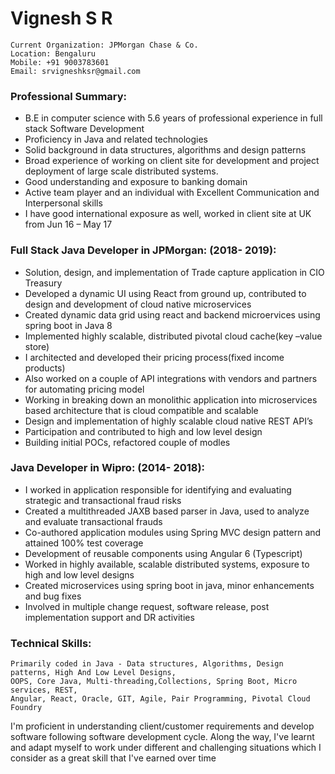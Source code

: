 # Vignesh S R
```
Current Organization: JPMorgan Chase & Co.
Location: Bengaluru
Mobile: +91 9003783601
Email: srvigneshksr@gmail.com
````

### Professional Summary:
- B.E in computer science with 5.6 years of professional experience in full stack Software Development
- Proficiency in Java and related technologies
- Solid background in data structures, algorithms and design patterns
- Broad experience of working on client site for development and project deployment of large scale distributed systems.
- Good understanding and exposure to banking domain
- Active team player and an individual with Excellent Communication and Interpersonal skills
- I have good international exposure as well, worked in client site at UK from Jun 16 – May 17

### Full Stack Java Developer in JPMorgan: (2018- 2019):
- Solution, design, and implementation of Trade capture application in CIO Treasury
- Developed a dynamic UI using React from ground up, contributed to design and development of cloud native microservices
- Created dynamic data grid using react and backend microervices using spring boot in Java 8
- Implemented highly scalable, distributed pivotal cloud cache(key –value store) 
- I architected and developed their pricing process(fixed income products)
- Also worked on a couple of API integrations with vendors and partners for automating pricing model
- Working in breaking down an monolithic application into microservices based architecture that is cloud compatible and scalable
- Design and implementation of highly scalable cloud native REST API’s
- Participation and contributed to high and low level design 
- Building initial POCs, refactored couple of modles

### Java Developer in Wipro: (2014- 2018): 
- I worked in application responsible for identifying and evaluating strategic and transactional fraud risks
- Created a multithreaded JAXB based parser in Java, used to analyze and evaluate transactional frauds
- Co-authored application modules using Spring MVC design pattern and attained 100% test coverage
- Development of reusable components using Angular 6 (Typescript)
- Worked in highly available, scalable distributed systems, exposure to high and low level designs
- Created microservices using spring boot in java, minor enhancements and bug fixes
- Involved in multiple change request, software release, post implementation support and DR activities

### Technical Skills:
	Primarily coded in Java - Data structures, Algorithms, Design patterns, High And Low Level Designs,
	OOPS, Core Java, Multi-threading,Collections, Spring Boot, Micro services, REST,
	Angular, React, Oracle, GIT, Agile, Pair Programming, Pivotal Cloud Foundry

I'm proficient in understanding client/customer requirements and develop software following software development cycle. 
Along the way, I've learnt and adapt myself to work under different and challenging situations which I consider as a great skill that I've earned over time
